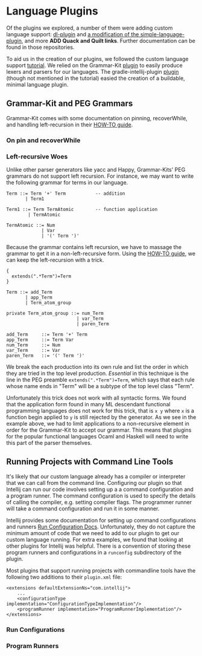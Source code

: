 # Language Plugins

Of the plugins we explored, a number of them were adding custom language
support: [dl-plugin](https://github.com/zachsully/dl-plugin) and
[a modification of the simple-language-plugin](https://github.com/Nosler/cis407-W19),
and more **ADD Quack and Quilt links**. Further documentation can be found in
those repositories.

To aid us in the creation of our plugins, we followed the custom language
support
[tutorial](https://www.jetbrains.org/intellij/sdk/docs/tutorials/custom_language_support_tutorial.html).
We relied on the Grammar-Kit [plugin](https://github.com/JetBrains/Grammar-Kit)
to easily produce lexers and parsers for our languages. The
gradle-intellij-plugin
[plugin](https://github.com/JetBrains/gradle-intellij-plugin) (though not
mentioned in the tutorial) easied the creation of a buildable, minimal language
plugin.

## Grammar-Kit and PEG Grammars

Grammar-Kit comes with some documentation on pinning, recoverWhile, and handling
left-recursion in their
[HOW-TO guide](https://github.com/JetBrains/Grammar-Kit/blob/master/HOWTO.md).

### On pin and recoverWhile

### Left-recursive Woes

Unlike other parser generators like yacc and Happy, Grammar-Kits' PEG grammars
do not support left recursion. For instance, we may want to write the following
grammar for terms in our language.

```
Term ::= Term '+' Term           -- addition
       | Term1

Term1 ::= Term TermAtomic        -- function application
        | TermAtomic

TermAtomic ::= Num
             | Var
             | '(' Term ')'
```

Because the grammar contains left recursion, we have to massage the grammar to
get it in a non-left-recursive form. Using the
[HOW-TO guide](https://github.com/JetBrains/Grammar-Kit/blob/master/HOWTO.md),
we can keep the left-recursion with a trick.

```
{
  extends(".*Term")=Term
}

Term ::= add_Term
       | app_Term
       | Term_atom_group

private Term_atom_group ::= num_Term
                          | var_Term
                          | paren_Term

add_Term     ::= Term '+' Term
app_Term     ::= Term Var
num_Term     ::= Num
var_Term     ::= Var
paren_Term   ::= '(' Term ')'
```

We break the each production into its own rule and list the order in which they
are tried in the top level production. *Essential* in this technique is the line
in the PEG preamble `extends(".*Term")=Term`, which says that each rule whose
name ends in "Term" will be a subtype of the top level class "Term".

Unfortunately this trick does not work with all syntactic forms. We found that
the application form found in many ML descendant functional programming
languages does not work for this trick, that is `x y` where `x` is a function
begin applied to `y` is still rejected by the generator. As we see in the
example above, we had to limit applications to a non-recursive element in order
for the Grammar-Kit to accept our grammar. This means that plugins for the
popular functional languages Ocaml and Haskell will need to write this part of
the parser themselves.

## Running Projects with Command Line Tools

It's likely that our custom language already has a compiler or interpreter that
we can call from the command line. Configuring our plugin so that Intellij can
run our code involves setting up a a command configuration and a program
runner. The command configuration is used to specify the details of calling the
compiler, e.g. setting compiler flags. The programmer runner will take a command
configuration and run it in some manner.

Intellij provides some documentation for setting up command configurations and
runners
[Run Configuration Docs](http://www.jetbrains.org/intellij/sdk/docs/basics/run_configurations.html). Unfortunately,
they do not capture the minimum amount of code that we need to add to our plugin
to get our custom language running. For extra examples, we found that looking at
other plugins for Intellij was helpful. There is a convention of storing these
program runners and configurations in a `runconfig` subdirectory of the plugin.

Most plugins that support running projects with commandline tools have the
following two additions to their `plugin.xml` file:

```
<extensions defaultExtensionNs="com.intellij">
    ...
    <configurationType implementation="ConfigurationTypeImplementation"/>
    <programRunner implementation="ProgramRunnerImplementation"/>
</extensions>
```

### Run Configurations

### Program Runners
